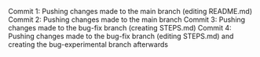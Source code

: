 Commit 1: Pushing changes made to the main branch (editing README.md)
Commit 2: Pushing changes made to the main branch 
Commit 3: Pushing changes made to the bug-fix branch (creating STEPS.md)
Commit 4: Pushing changes made to the bug-fix branch (editing STEPS.md) and creating the bug-experimental branch afterwards
